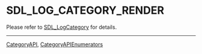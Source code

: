 # SDL_LOG_CATEGORY_RENDER

Please refer to [SDL_LogCategory](SDL_LogCategory) for details.

----
[CategoryAPI](CategoryAPI), [CategoryAPIEnumerators](CategoryAPIEnumerators)

